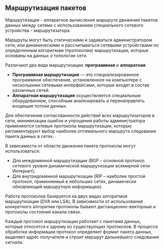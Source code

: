 ## Маршрутизация пакетов
Маршрутизация - аппаратное вычисление маршрута движения пакетов данных между сетями с использованием специального сетевого устройства – маршрутизатора.

Маршруты могут быть статическими и задаваться администратором сети, или динамическими и рассчитываться сетевыми устройствами по определенным алгоритмам (протоколам) маршрутизации, которые основаны на данных о топологии сети.

Различают два вида маршрутизации: **программная** и **аппаратная**.
- **Программная маршрутизация** — это специализированное программное обеспечение, установленное на компьютере с несколькими сетевыми интерфейсами, которые входят в состав различных сетей.
- **Аппаратная маршрутизация** осуществляется специальным оборудованием, способным анализировать и перенаправлять входящие потоки данных.

Для обеспечения согласованности действий всех маршрутизаторов в сети, минимизации ошибок и упрощения работы администратора применяются сетевые протоколы маршрутизации, которые регламентируют выбор наиболее оптимального маршрута следования пакета данных в сетях.

В зависимости от области движения пакета протоколы могут использоваться:
- Для междоменной маршрутизации (BGP – основной протокол сетевого уровня динамической маршрутизации всемирной сети Интернет);
- Для внутридоменной маршрутизации (RIP – наиболее простой протокол, применяемый в небольших сетях, динамически обновляющий маршрутную информацию).

Работа протоколов базируется на двух видах алгоритмов маршрутизации (DVA или LSA). В зависимости от использования конкретного алгоритма протоколы бывают дистанционно-векторные и протоколы состояния канала связи.

Каждый протокол маршрутизации работает с пакетами данных, которые относятся к одному из существующих протоколов. В процессе обработки информации протокол определяет формат пакета данных, выделяет адрес получателя и строит маршрут дальнейшего следования сигнала.
